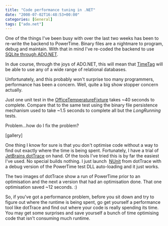 ```yaml
---
title: "Code performance tuning in .NET"
date: "2008-07-02T16:48:53+00:00"
categories: [General]
tags: ["ado.net"]
---
```


One of the things I've been busy with over the last two weeks has been to re-write the backend to PowerTime. Binary files are a nightmare to program, debug and maintain. With that in mind I've re-coded the backend to use <a href="http://system.data.sqlite.org/">SQLite through ADO.NET</a>.

In due course, through the joys of ADO.NET, this will mean that <a href="http://github.com/openxtra/TimeTag">TimeTag</a> will be able to use any of a wide range of relational databases.

Unfortunately, and this probably won't surprise too many programmers, performance has been a concern. Well, quite a big show stopper concern actually.

Just one unit test in the <a href="https://github.com/openxtra/TimeTag/blob/334b0995e31d537c11e4164bd67c954a93aa777a/Test/DatabaseTest/OfficeTemperatureFixture.cs">OfficeTemperatureFixture</a> takes ~40 seconds to complete. Compare that to the same test using the binary file persistence mechanism used to take ~1.5 seconds to complete all but the <em>LongRunning </em>tests.

Problem...how do I fix the problem?

[gallery]

One thing I know for sure is that you don't optimise code without a way to find out exactly where the time is being spent. Fortunately, I have a trial of <a href="http://www.jetbrains.com/profiler/">JetBrains dotTrace</a> on hand. Of the tools I've tried this is by far the easiest I've used. No special builds nothing. I just launch  <a href="http://www.nunit.org/">NUnit</a> from dotTrace with a debug version of the PowerTime test DLL auto-loading and it just works.

The two images of dotTrace show a run of PowerTime prior to an optimisation and the next a version that had an optimisation done. That one optimisation saved ~12 seconds. :)

So, if you've got a performance problem, before you sit down and try to figure out where the runtime is being spent, go get yourself a performance tool like dotTrace and find out where your code is really spending its time. You may get some surprises and save yourself a bunch of time optimising code that isn't consuming much runtime.
